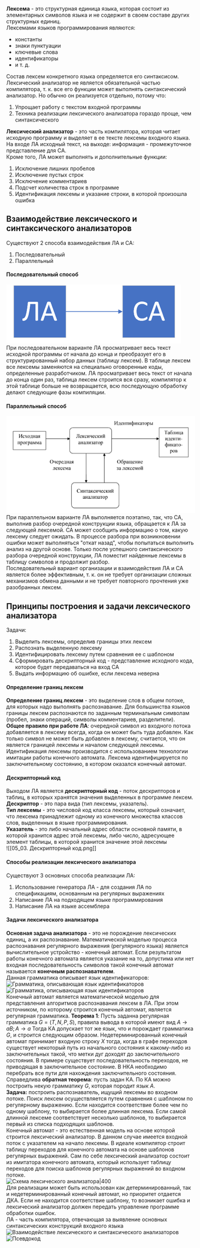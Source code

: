 **Лексема** - это структурная единица языка, которая состоит из элементарных символов языка и не содержит в своем составе других структурных единиц.  
Лексемами языков программирования являются:
- константы
- знаки пунктуации
- ключевые слова
- идентификаторы
- и т. д.
  
Состав лексем конкретного языка определяется его синтаксисом.  
Лексический анализатор не является обязательной частью компилятора, т. к. все его функции может выполнять синтаксический анализатор. Но обычно он реализуется отдельно, потому что:
1. Упрощает работу с текстом входной программы
2. Техника реализации лексического анализатора гораздо проще, чем синтаксического
  
**Лексический анализатор** - это часть компилятора, которая читает исходную программу и выделяет в ее тексте лексемы входного языка. На входе ЛА исходный текст, на выходе: информация - промежуточное представление для СА.  
Кроме того, ЛА может выполнять и дополнительные функции:
1. Исключение лишних пробелов
2. Исключение пустых строк
3. Исключение комментариев
4. Подсчет количества строк в программе
5. Идентификация лексемы и указание строки, в которой произошла ошибка
  
## Взаимодействие лексического и синтаксического анализаторов
Существуют 2 способа взаимодействия ЛА и СА:
1. Последовательный
2. Параллельный
#### Последовательный способ
![Последовательный способ взаимодействия ЛА и СА](../Pictures/05_01.%20Последовательный%20способ%20взаимодействия%20ЛА%20и%20СА.png)  
При последовательном варианте ЛА просматривает весь текст исходной программы от начала до конца и преобразует его в структурированный набор данных (таблицу лексем). В таблице лексем все лексемы заменяются на специально оговоренные коды, определенные разработчиком. ЛА просматривает весь текст от начала до конца один раз, таблица лексем строится вся сразу, компилятор к этой таблице больше не возвращается, всю последующую обработку делают следующие фазы компиляции.
#### Параллельный способ
![Параллельный способ взаимодействия ЛА и СА](../Pictures/05_02.%20Параллельный%20способ%20взаимодействия%20ЛА%20и%20СА.png)  
При параллельном варианте ЛА выполняется поэтапно, так, что СА, выполнив разбор очередной конструкции языка, обращается к ЛА за следующей лексемой. СА может сообщить информацию о том, какую лексему следует ожидать. В процессе разбора при возникновении ошибки может выполняться "откат назад", чтобы попытаться выполнить анализ на другой основе. Только после успешного синтаксического разбора очередной конструкции, ЛА поместит найденные лексемы в таблицу символов и продолжит разбор.  
Последовательный вариант организации и взаимодействия ЛА и СА является более эффективным, т. к. он не требует организации сложных механизмов обмена данными и не требует повторного прочтения уже разобранных лексем.
## Принципы построения и задачи лексического анализатора
Задачи:
1. Выделить лексемы, определив границы этих лексем
2. Распознать выделенную лексему
3. Идентифицировать лексему путем сравнения ее с шаблоном
4. Сформировать дескрипторный код - представление исходного кода, которое будет передаваться на вход СА
5. Выдать информацию об ошибке, если лексема неверна
#### Определение границ лексем
**Определение границ лексем** - это выделение слов в общем потоке, для которых надо выполнять распознавание. Для большинства языков границы лексем распознаются по заданным терминальным символам (пробел, знаки операций, символы комментариев, разделители).  
**Общее правило при работе ЛА**: очередной символ из входного потока добавляется в лексему всегда, когда он может быть туда добавлен. Как только символ не может быть добавлен в лексему, считается, что он является границей лексемы и началом следующей лексемы.
Идентификация лексемы производится с использованием технологии имитации работы конечного автомата. Лексема идентифицируется по заключительному состоянию, в котором оказался конечный автомат.  
#### Дескрипторный код
Выходом ЛА является **дескрипторный код** - поток дескрипторов и таблиц, в которых хранятся значения выделенных в программе лексем.  
**Дескриптор** - это пара вида (тип лексемы, указатель).  
**Тип лексемы** - это числовой код класса лексемы, который означает, что лексема принадлежит одному из конечного множества классов слов, выделенных в языке программирования.  
**Указатель** - это либо начальный адрес области основной памяти, в которой хранится адрес этой лексемы, либо число, адресующее элемент таблицы, в которой хранится значение этой лексемы  
![[05_03. Дескрипторный код.png]]
#### Способы реализации лексического анализатора
Существуют 3 основных способа реализации ЛА:
1. Использование генератора ЛА - для создания ЛА по спецификациям, основанным на регулярных выражениях
2. Написание ЛА на подходящем языке программирования
3. Написание ЛА на языке ассемблера
#### Задачи лексического анализатора
**Основная задача анализатора** - это не порождение лексических единиц, а их распознавание. Математической моделью процесса распознавания регулярного выражения (регулярного языка) является вычислительное устройство - конечный автомат. Если результатом работы конечного автомата является указание на то, допустима или нет входная последовательность символов такой конечный автомат называется **конечным распознавателем**.  
Данная грамматика описывает язык идентификаторов:  
![Грамматика, описывающая язык идентификаторов](05_04.%20Грамматика,%20описывающая%20язык%20идентификаторов.png)  
![Грамматика, описывающая язык идентификаторов](05_05.%20Грамматика,%20описывающая%20язык%20идентификаторов.png)  
Конечный автомат является математической моделью для представления алгоритмов распознавания лексем в ЛА. При этом источником, по которому строится конечный автомат, является регулярная грамматика.
**Теорема 1**: Пусть заданна регулярная грамматика $G = (T, N, P, S)$, правила вывода в которой имеют вид $A→aB; A→a$ Тогда КА допускает тот же язык, что и порождает грамматика $G$, и строится следующим образом. Недетерминированный конечный автомат принимает входную строку $X$ тогда, когда в графе переходов существует некоторый путь из начального состояния к какому-либо из заключительных такой, что метки дуг доходят до заключительного состояния. В примере существует последовательность переходов, не приводящая в заключительное состояние. В НКА необходимо перебрать все пути для нахождения заключительного состояния. Справедлива **обратная теорема**: пусть задан КА. По КА можно построить некую грамматику $G$, которая породит язык $A$.  
**Задача:** построить распознаватель, ищущий лексемы во входном потоке. Поиск лексем осуществляется путем сравнения с шаблоном по регулярному выражению. Если находится соответствие более чем по одному шаблону, то выбирается более длинная лексема. Если самой длинной лексеме соответствует несколько шаблонов, то выбирается первый из списка подходящих шаблонов.  
Конечный автомат - это естественная модель на основе которой строится лексический анализатор. В данном случае имеется входной поток с указателем на начало лексемы. В идеале компилятор строит таблицу переходов для конечного автомата на основе шаблонов регулярных выражений. Сам по себе лексический анализатор состоит из имитатора конечного автомата, который использует таблицу переходов для поиска шаблонов регулярных выражений во входном потоке.  
![Схема лексического анализатора|400](05_06.%20Схема%20лексического%20анализатора.png)  
Для реализации может быть использован как детерминированный, так и недетерминированный конечный автомат, но приоритет отдается ДКА. Если не находится соответствие шаблону, то возникает ошибка и лексический анализатор должен передать управление программе обработки ошибок.  
ЛА - часть компилятора, отвечающая за выявление основных синтаксических конструкций входного языка  
![Взаимодействие лексического и синтаксического анализаторов](05_07.%20Взаимодействие%20лексического%20и%20синтаксического%20анализаторов.png)  
![Псевдокод](05_08.%20Псевдокод.png)  
